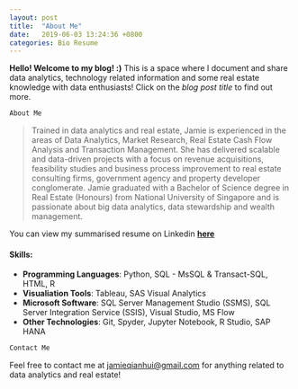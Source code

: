 ```yaml
---
layout: post
title:  "About Me"
date:   2019-06-03 13:24:36 +0800
categories: Bio Resume
---
```

**Hello! Welcome to my blog! :)** This is a space where I document and share 
 data analytics, technology related information and some real estate knowledge with data enthusiasts! Click on the *blog post title* to find out more.

```python
About Me
```
> Trained in data analytics and real estate, Jamie is experienced in the areas of Data Analytics, Market Research, Real Estate Cash Flow Analysis and Transaction Management. She has delivered scalable and data-driven projects with a focus on revenue acquisitions, feasibility studies and business process improvement to real estate consulting firms, government agency and property developer conglomerate. Jamie graduated with a Bachelor of Science degree in Real Estate (Honours) from National University of Singapore and is passionate about big data analytics, data stewardship and wealth management. 


You can view my summarised resume on Linkedin **[here][linkedin-profile]**
 

#### Skills:

+ **Programming Languages**: Python, SQL - MsSQL & Transact-SQL, HTML, R
+ **Visualiation Tools**: Tableau, SAS Visual Analytics
+ **Microsoft Software**: SQL Server Management Studio (SSMS), SQL Server Integration Service (SSIS), Visual Studio, MS Flow
+ **Other Technologies**: Git, Spyder, Jupyter Notebook, R Studio, SAP HANA

```python
Contact Me
```
Feel free to contact me at [jamieqianhui@gmail.com][email-add] for anything related to data analytics and real estate! 

[linkedin-profile]: https://linkedin.com/in/jamieluqianhui/
[email-add]: jamieqianhui@gmail.com

